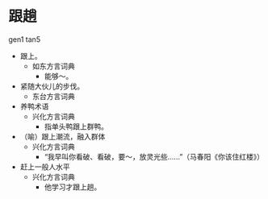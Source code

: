





# 跟趟
gen1 tan5
+ 跟上。
  * 如东方言词典
    - 能够～。
+ 紧随大伙儿的步伐。
  * 东台方言词典
+ 养鸭术语
  * 兴化方言词典
    - 指单头鸭跟上群鸭。
+ （喻）跟上潮流，融入群体
  * 兴化方言词典
    - “我早叫你看破、看破，要～，放灵光些……”（马春阳《你该住红楼》）
+ 赶上一般人水平
  * 兴化方言词典
    - 他学习才跟上趟。
